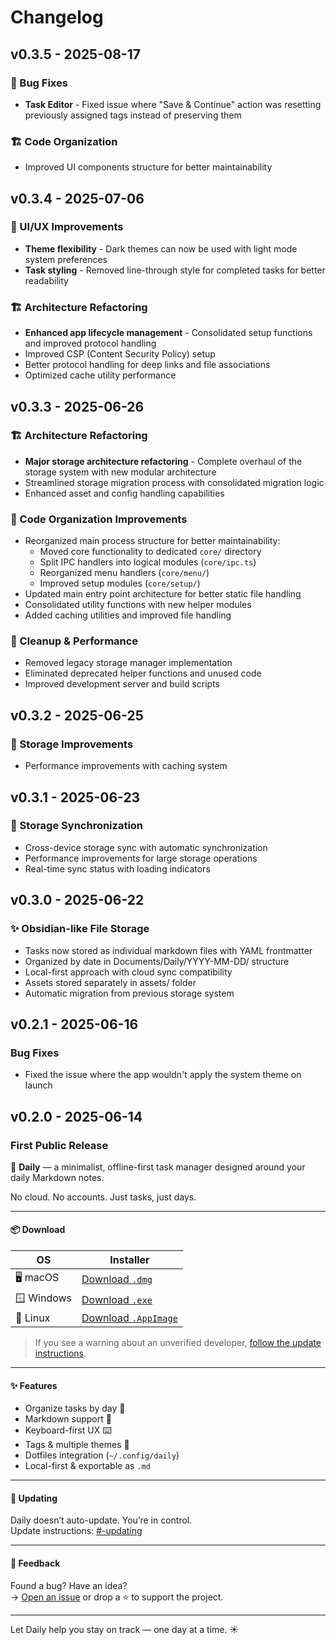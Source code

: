 # Changelog

## v0.3.5 - 2025-08-17

### 🐛 Bug Fixes
- **Task Editor** - Fixed issue where "Save & Continue" action was resetting previously assigned tags instead of preserving them

### 🏗️ Code Organization
- Improved UI components structure for better maintainability


## v0.3.4 - 2025-07-06

### 🎨 UI/UX Improvements
- **Theme flexibility** - Dark themes can now be used with light mode system preferences
- **Task styling** - Removed line-through style for completed tasks for better readability

### 🏗️ Architecture Refactoring
- **Enhanced app lifecycle management** - Consolidated setup functions and improved protocol handling
- Improved CSP (Content Security Policy) setup
- Better protocol handling for deep links and file associations
- Optimized cache utility performance

## v0.3.3 - 2025-06-26

### 🏗️ Architecture Refactoring
- **Major storage architecture refactoring** - Complete overhaul of the storage system with new modular architecture
- Streamlined storage migration process with consolidated migration logic
- Enhanced asset and config handling capabilities

### 🔧 Code Organization Improvements  
- Reorganized main process structure for better maintainability:
  - Moved core functionality to dedicated `core/` directory
  - Split IPC handlers into logical modules (`core/ipc.ts`)
  - Reorganized menu handlers (`core/menu/`) 
  - Improved setup modules (`core/setup/`)
- Updated main entry point architecture for better static file handling
- Consolidated utility functions with new helper modules
- Added caching utilities and improved file handling

### 🧹 Cleanup & Performance
- Removed legacy storage manager implementation 
- Eliminated deprecated helper functions and unused code
- Improved development server and build scripts


## v0.3.2 - 2025-06-25

### 🔄 Storage Improvements
- Performance improvements with caching system


## v0.3.1 - 2025-06-23

### 🔄 Storage Synchronization
- Cross-device storage sync with automatic synchronization
- Performance improvements for large storage operations
- Real-time sync status with loading indicators

## v0.3.0 - 2025-06-22

### ✨ Obsidian-like File Storage
- Tasks now stored as individual markdown files with YAML frontmatter
- Organized by date in Documents/Daily/YYYY-MM-DD/ structure
- Local-first approach with cloud sync compatibility
- Assets stored separately in assets/ folder
- Automatic migration from previous storage system

## v0.2.1 - 2025-06-16

### Bug Fixes
- Fixed the issue where the app wouldn't apply the system theme on launch


## v0.2.0 - 2025-06-14

### First Public Release

🚀 **Daily** — a minimalist, offline-first task manager designed around your daily Markdown notes.

No cloud. No accounts. Just tasks, just days.

---

#### 📦 Download

| OS      | Installer                                              |
|---------|---------------------------------------------------------|
| 🖥 macOS | [Download `.dmg`](https://github.com/scheron/Daily/releases/download/v0.2.0/Daily-0.2.0.dmg) |
| 🪟 Windows | [Download `.exe`](https://github.com/scheron/Daily/releases/download/v0.2.0/Daily-0.2.0.exe)       |
| 🐧 Linux  | [Download `.AppImage`](https://github.com/scheron/Daily/releases/download/v0.2.0/Daily-0.2.0.AppImage) |

> If you see a warning about an unverified developer, [follow the update instructions](https://github.com/scheron/Daily#-updating).

---

#### ✨ Features

- Organize tasks by day 📅
- Markdown support 📝
- Keyboard-first UX ⌨️
- Tags & multiple themes 🎨
- Dotfiles integration (`~/.config/daily`)
- Local-first & exportable as `.md`

---

#### 🔄 Updating

Daily doesn’t auto-update. You’re in control.  
Update instructions: [#-updating](https://github.com/scheron/Daily#-updating)

---

#### 💬 Feedback

Found a bug? Have an idea?  
→ [Open an issue](https://github.com/scheron/Daily/issues) or drop a ⭐ to support the project.

---

Let Daily help you stay on track — one day at a time. ☀️
